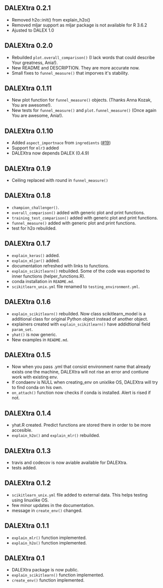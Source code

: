 DALEXtra 0.2.1
----------------------------------------------------------------
* Removed h2o::init() from explain_h2o()
* Removed mljar support as mljar package is not available for R 3.6.2
* Ajusted to DALEX 1.0

DALEXtra 0.2.0
----------------------------------------------------------------
* Rebuilded `plot.overall_comparison()` (I lack words that could describe Your greatness, Ania!).
* New README and DESCRIPTION. They are more accurate now.
* Small fixes to `funnel_measure()` that imporves it's stability.

DALEXtra 0.1.11
----------------------------------------------------------------
* New plot function for `funnel_measure()` objects. (Thanks Anna Kozak, You are awesome!).
* New tests for `funnel_measure()` and `plot.funnel_measure()` (Once again You are awesome, Ania!).

DALEXtra 0.1.10
----------------------------------------------------------------
* Added `aspect_importnace` from `ingredients`  ([#19](https://github.com/ModelOriented/ingredients/issues/19))
* Support for `mlr3` added
* DALEXtra now depends DALEX (0.4.9)

DALEXtra 0.1.9
----------------------------------------------------------------
* Ceiling replaced with round in `funnel_measure()`

DALEXtra 0.1.8
----------------------------------------------------------------
* `champion_challenger()`.
* `overall_comparison()` added with generic plot and print functions. 
* `training_test_comparison()` added with generic plot and print functions. 
* `funnel_measure()` added with generic plot and print functions. 
* test for h2o rebuilded.

DALEXtra 0.1.7
----------------------------------------------------------------
* `explain_keras()` added. 
* `explain_mljar()` added.
* documentation refreshed with links to functions.
* `explain_scikitlearn()` rebuilded. Some of the code was exported to inner functions (helper_functions.R).
* conda installation in `README.md`.
* `scikitlearn_unix.yml` file renamed to `testing_environment.yml`.

DALEXtra 0.1.6
----------------------------------------------------------------
* `explain_scikitlearn()` rebuilded. Now class scikitlearn_model is a additional class for original Python object instead of another object.
* explainers created with `explain_scikitlearn()` have addidtional field `param_set`.
* `yhat()` is now generic.
* New examples in `README.md`.

DALEXtra 0.1.5
----------------------------------------------------------------
* Now when you pass .yml that consist environment name that already exists one the machine, DALEXtra will not rise an error and contiune work with existing env.
* If condaenv is NULL when creating_env on unixlike OS, DALEXtra will try to find conda on his own.
* `on_attach()` function now checks if conda is installed. Alert is rised if not.

DALEXtra 0.1.4
----------------------------------------------------------------
* yhat.R created. Predict functions are stored there in order to be more accesible.
* `explain_h2o()` and `explain_mlr()` rebuilded. 

DALEXtra 0.1.3
----------------------------------------------------------------
* travis and codecov is now aviable available for DALEXtra.
* tests added.

DALEXtra 0.1.2
----------------------------------------------------------------
* `scikitlearn_unix.yml` file added to external data. This helps testing using linuxlike OS.
* few minor updates in the documentation.
* message in `create_env()` changed.

DALEXtra 0.1.1
----------------------------------------------------------------
* `explain_mlr()` function implemented.
* `explain_h2o()` function implemented.

DALEXtra 0.1
----------------------------------------------------------------
* DALEXtra package is now public.
* `explain_scikitlearn()` function implemented.
* `create_env()` function implemented.

